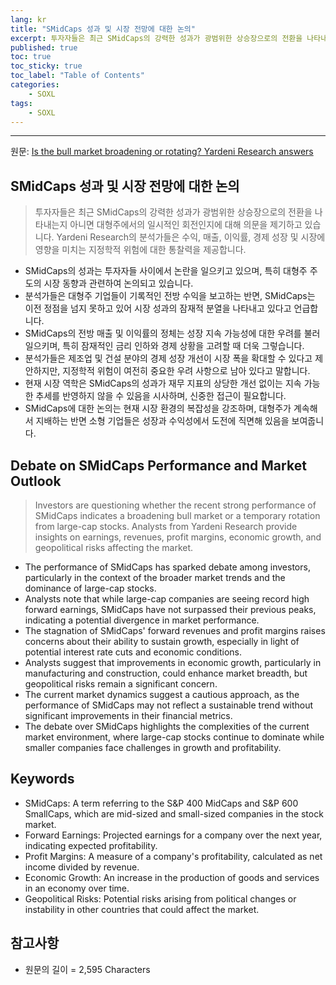 ```yaml
---
lang: kr
title: "SMidCaps 성과 및 시장 전망에 대한 논의"
excerpt: 투자자들은 최근 SMidCaps의 강력한 성과가 광범위한 상승장으로의 전환을 나타내는지 아니면 대형주에서의 일시적인 회전인지에 대해 의문을 제기하고 있습니다. Yardeni Research의 분석가들은 수익, 매출, 이익률, 경제 성장 및 시장에 영향을 미치는 지정학적 위험에 대한 통찰력을 제공합니다.
published: true
toc: true
toc_sticky: true
toc_label: "Table of Contents"
categories:
    - SOXL
tags:
    - SOXL
---
```


---

  원문: [Is the bull market broadening or rotating? Yardeni Research answers](https://www.investing.com/news/stock-market-news/is-the-bull-market-broadening-or-rotating-yardeni-research-answers-3527987)

## SMidCaps 성과 및 시장 전망에 대한 논의

> 투자자들은 최근 SMidCaps의 강력한 성과가 광범위한 상승장으로의 전환을 나타내는지 아니면 대형주에서의 일시적인 회전인지에 대해 의문을 제기하고 있습니다. Yardeni Research의 분석가들은 수익, 매출, 이익률, 경제 성장 및 시장에 영향을 미치는 지정학적 위험에 대한 통찰력을 제공합니다.


- SMidCaps의 성과는 투자자들 사이에서 논란을 일으키고 있으며, 특히 대형주 주도의 시장 동향과 관련하여 논의되고 있습니다.
- 분석가들은 대형주 기업들이 기록적인 전방 수익을 보고하는 반면, SMidCaps는 이전 정점을 넘지 못하고 있어 시장 성과의 잠재적 분열을 나타내고 있다고 언급합니다.
- SMidCaps의 전방 매출 및 이익률의 정체는 성장 지속 가능성에 대한 우려를 불러일으키며, 특히 잠재적인 금리 인하와 경제 상황을 고려할 때 더욱 그렇습니다.
- 분석가들은 제조업 및 건설 분야의 경제 성장 개선이 시장 폭을 확대할 수 있다고 제안하지만, 지정학적 위험이 여전히 중요한 우려 사항으로 남아 있다고 말합니다.
- 현재 시장 역학은 SMidCaps의 성과가 재무 지표의 상당한 개선 없이는 지속 가능한 추세를 반영하지 않을 수 있음을 시사하며, 신중한 접근이 필요합니다.
- SMidCaps에 대한 논의는 현재 시장 환경의 복잡성을 강조하며, 대형주가 계속해서 지배하는 반면 소형 기업들은 성장과 수익성에서 도전에 직면해 있음을 보여줍니다.

## Debate on SMidCaps Performance and Market Outlook

> Investors are questioning whether the recent strong performance of SMidCaps indicates a broadening bull market or a temporary rotation from large-cap stocks. Analysts from Yardeni Research provide insights on earnings, revenues, profit margins, economic growth, and geopolitical risks affecting the market.


- The performance of SMidCaps has sparked debate among investors, particularly in the context of the broader market trends and the dominance of large-cap stocks.
- Analysts note that while large-cap companies are seeing record high forward earnings, SMidCaps have not surpassed their previous peaks, indicating a potential divergence in market performance.
- The stagnation of SMidCaps' forward revenues and profit margins raises concerns about their ability to sustain growth, especially in light of potential interest rate cuts and economic conditions.
- Analysts suggest that improvements in economic growth, particularly in manufacturing and construction, could enhance market breadth, but geopolitical risks remain a significant concern.
- The current market dynamics suggest a cautious approach, as the performance of SMidCaps may not reflect a sustainable trend without significant improvements in their financial metrics.
- The debate over SMidCaps highlights the complexities of the current market environment, where large-cap stocks continue to dominate while smaller companies face challenges in growth and profitability.

## Keywords

- SMidCaps: A term referring to the S&P 400 MidCaps and S&P 600 SmallCaps, which are mid-sized and small-sized companies in the stock market.
- Forward Earnings: Projected earnings for a company over the next year, indicating expected profitability.
- Profit Margins: A measure of a company's profitability, calculated as net income divided by revenue.
- Economic Growth: An increase in the production of goods and services in an economy over time.
- Geopolitical Risks: Potential risks arising from political changes or instability in other countries that could affect the market.

## 참고사항

- 원문의 길이 = 2,595 Characters


